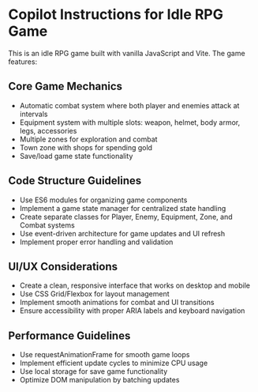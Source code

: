 # Copilot Instructions for Idle RPG Game

<!-- Use this file to provide workspace-specific custom instructions to Copilot. For more details, visit https://code.visualstudio.com/docs/copilot/copilot-customization#_use-a-githubcopilotinstructionsmd-file -->

This is an idle RPG game built with vanilla JavaScript and Vite. The game features:

## Core Game Mechanics
- Automatic combat system where both player and enemies attack at intervals
- Equipment system with multiple slots: weapon, helmet, body armor, legs, accessories
- Multiple zones for exploration and combat
- Town zone with shops for spending gold
- Save/load game state functionality

## Code Structure Guidelines
- Use ES6 modules for organizing game components
- Implement a game state manager for centralized state handling
- Create separate classes for Player, Enemy, Equipment, Zone, and Combat systems
- Use event-driven architecture for game updates and UI refresh
- Implement proper error handling and validation

## UI/UX Considerations
- Create a clean, responsive interface that works on desktop and mobile
- Use CSS Grid/Flexbox for layout management
- Implement smooth animations for combat and UI transitions
- Ensure accessibility with proper ARIA labels and keyboard navigation

## Performance Guidelines
- Use requestAnimationFrame for smooth game loops
- Implement efficient update cycles to minimize CPU usage
- Use local storage for save game functionality
- Optimize DOM manipulation by batching updates
